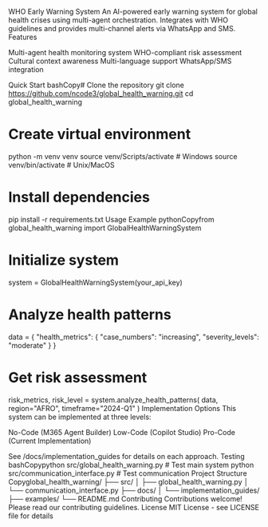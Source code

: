 WHO Early Warning System
An AI-powered early warning system for global health crises using multi-agent orchestration. Integrates with WHO guidelines and provides multi-channel alerts via WhatsApp and SMS.
Features

Multi-agent health monitoring system
WHO-compliant risk assessment
Cultural context awareness
Multi-language support
WhatsApp/SMS integration

Quick Start
bashCopy# Clone the repository
git clone https://github.com/ncode3/global_health_warning.git
cd global_health_warning

# Create virtual environment
python -m venv venv
source venv/Scripts/activate  # Windows
source venv/bin/activate      # Unix/MacOS

# Install dependencies
pip install -r requirements.txt
Usage Example
pythonCopyfrom global_health_warning import GlobalHealthWarningSystem

# Initialize system
system = GlobalHealthWarningSystem(your_api_key)

# Analyze health patterns
data = {
    "health_metrics": {
        "case_numbers": "increasing",
        "severity_levels": "moderate"
    }
}

# Get risk assessment
risk_metrics, risk_level = system.analyze_health_patterns(
    data, 
    region="AFRO",
    timeframe="2024-Q1"
)
Implementation Options
This system can be implemented at three levels:

No-Code (M365 Agent Builder)
Low-Code (Copilot Studio)
Pro-Code (Current Implementation)

See /docs/implementation_guides for details on each approach.
Testing
bashCopypython src/global_health_warning.py  # Test main system
python src/communication_interface.py # Test communication
Project Structure
Copyglobal_health_warning/
├── src/
│   ├── global_health_warning.py
│   └── communication_interface.py
├── docs/
│   └── implementation_guides/
├── examples/
└── README.md
Contributing
Contributions welcome! Please read our contributing guidelines.
License
MIT License - see LICENSE file for details

